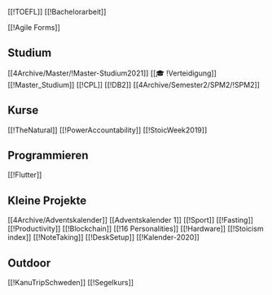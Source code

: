  [[!TOEFL]]
 [[!Bachelorarbeit]]
 
 
 [[!Agile Forms]]

 ## Studium
 [[4Archive/Master/!Master-Studium2021]]
 [[🎓 !Verteidigung]]
 [[!Master_Studium]]
[[!CPL]]
[[!DB2]]
[[4Archive/Semester2/SPM2/!SPM2]] 
 
## Kurse 
 [[!TheNatural]]
 [[!PowerAccountability]]
 [[!StoicWeek2019]]

## Programmieren
 [[!Flutter]]

## Kleine Projekte
 [[4Archive/Adventskalender]]
 [[Adventskalender 1]] [[!Sport]]
 [[!Fasting]]
 [[!Productivity]]
 [[!Blockchain]]
 [[!16 Personalities]]
 [[!Hardware]]
 [[!Stoicism index]]
 [[!NoteTaking]]
 [[!DeskSetup]]
 [[!Kalender-2020]]
 
## Outdoor 
 [[!KanuTripSchweden]]
[[!Segelkurs]]
